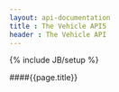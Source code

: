 ```yaml
---
layout: api-documentation
title : The Vehicle API5
header : The Vehicle API
---
```

{% include JB/setup %}

####{{page.title}}

 
